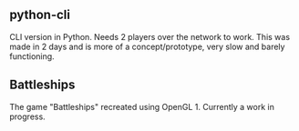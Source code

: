 ## python-cli

CLI version in Python. Needs 2 players over the network to work. This was made in 2 days and is more of a concept/prototype, very slow and barely functioning.

## Battleships

The game "Battleships" recreated using OpenGL 1. Currently a work in progress.
